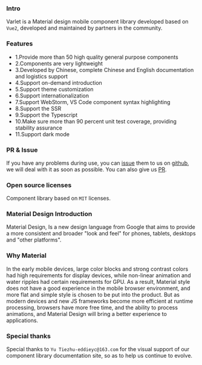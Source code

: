 ### Intro

Varlet is a Material design mobile component library developed based on `Vue2`, developed and maintained by partners in the community.

### Features

- 1.Provide more than 50 high quality general purpose components
- 2.Components are very lightweight
- 3.Developed by Chinese, complete Chinese and English documentation and logistics support
- 4.Support on-demand introduction
- 5.Support theme customization
- 6.Support internationalization
- 7.Support WebStorm, VS Code component syntax highlighting
- 8.Support the SSR
- 9.Support the Typescript
- 10.Make sure more than 90 percent unit test coverage, providing stability assurance
- 11.Support dark mode

### PR & Issue

If you have any problems during use, you can [issue](https://github.com/varletjs/varlet-vue2/issues) them to us on [github](https://github.com/varletjs/varlet-vue2),
we will deal with it as soon as possible. You can also give us [PR](https://github.com/varletjs/varlet-vue2/pulls).

### Open source licenses

Component library based on `MIT` licenses.

### Material Design Introduction

Material Design, Is a new design language from Google that aims to provide a more consistent and broader 
"look and feel" for phones, tablets, desktops and "other platforms".

### Why Material

In the early mobile devices, large color blocks and strong contrast colors had high requirements for display devices, 
while non-linear animation and water ripples had certain requirements for GPU.
As a result, Material style does not have a good experience in the mobile browser environment, and more flat and simple style is chosen to be put into the product.
But as modern devices and new JS frameworks become more efficient at runtime processing, 
browsers have more free time, and the ability to process animations, and Material Design will bring a better experience to applications.

### Special thanks

Special thanks to `Yu Tiezhu-eddieyc@163.com` for the visual support of our component library documentation site,
so as to help us continue to evolve.
